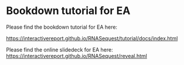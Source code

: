 # Bookdown tutorial for EA

Please find the bookdown tutorial for EA here:

https://interactivereport.github.io/RNASequest/tutorial/docs/index.html

Please find the online slidedeck for EA here:
https://interactivereport.github.io/RNASequest/reveal.html
